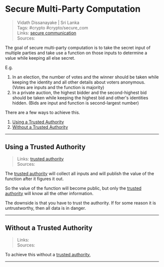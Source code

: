 # Secure Multi-Party Computation

> Vidath Dissanayake | Sri Lanka  
> Tags: #crypto #crypto/secure_com  
> Links: [secure communication](secure%20communication.md)  
> Sources:  

The goal of secure multi-party computation is to take the secret input of multiple parties and take use a function on those inputs to determine a value while keeping all else secret.

E.g. 
1. In an election, the number of votes and the winner should be taken while keeping the identity and all other details about voters anonymous. (Votes are inputs and the function is majority)
2. In a private auction, the highest bidder and the second-highest bid should be taken while keeping the highest bid and other's identities hidden. (Bids are input and function is second-largest number)

There are a few ways to achieve this.
1. [Using a Trusted Authority](#Using%20a%20Trusted%20Authority)
2. [Without a Trusted Authority](#Without%20a%20Trusted%20Authority)

---

## Using a Trusted Authority

> Links: [trusted authority](trusted%20authority.md)  
> Sources:  

The [trusted authority](trusted%20authority.md) will collect all inputs and will publish the value of the function after it figures it out.

So the value of the function will become public, but only the [trusted authority](trusted%20authority.md) will know all the other information.

The downside is that you have to trust the authority. If for some reason it is untrustworthy, then all data is in danger.

---

## Without a Trusted Authority

> Links:  
> Sources:  

To achieve this without a [trusted authority](trusted%20authority.md),

---
